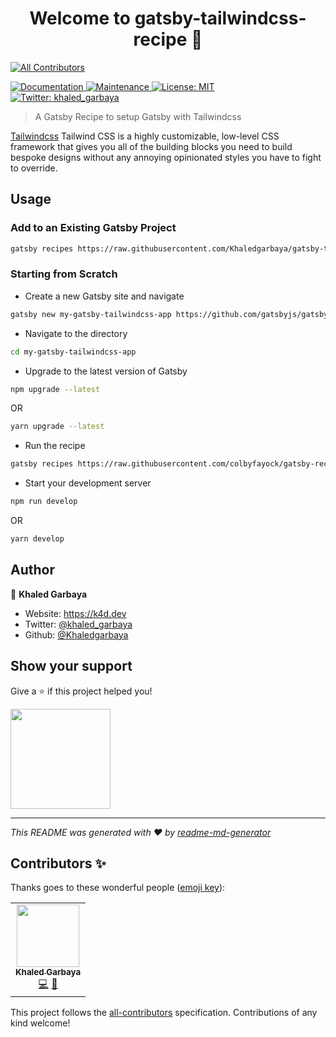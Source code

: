 <h1 align="center">Welcome to gatsby-tailwindcss-recipe 👋</h1>

<!-- ALL-CONTRIBUTORS-BADGE:START - Do not remove or modify this section -->
[![All Contributors](https://img.shields.io/badge/all_contributors-1-orange.svg?style=flat-square)](#contributors-)
<!-- ALL-CONTRIBUTORS-BADGE:END -->

<p>
  <a href="https://github.com/Khaledgarbaya/gatsby-tailwindcss-recipe#readme" target="_blank">
    <img alt="Documentation" src="https://img.shields.io/badge/documentation-yes-brightgreen.svg" />
  </a>
  <a href="https://github.com/Khaledgarbaya/gatsby-tailwindcss-recipe/graphs/commit-activity" target="_blank">
    <img alt="Maintenance" src="https://img.shields.io/badge/Maintained-yes-green.svg" />
  </a>
  <a href="https://github.com/Khaledgarbaya/cra-to-gatsby-workshop/blob/master/LICENSE" target="_blank">
    <img alt="License: MIT" src="https://img.shields.io/github/license/Khaledgarbaya/gatsby-tailwindcss-recipe" />
  </a>
  <a href="https://twitter.com/khaled_garbaya" target="_blank">
    <img alt="Twitter: khaled_garbaya" src="https://img.shields.io/twitter/follow/khaled_garbaya.svg?style=social" />
  </a>
</p>

> A Gatsby Recipe to setup Gatsby with Tailwindcss

[Tailwindcss](https://tailwindcss.com/) Tailwind CSS is a highly customizable, low-level CSS framework that gives you all of the building blocks you need to build bespoke designs without any annoying opinionated styles you have to fight to override.

## Usage

### Add to an Existing Gatsby Project

```sh
gatsby recipes https://raw.githubusercontent.com/Khaledgarbaya/gatsby-tailwindcss-recipe/master/tailwindcss.mdx
```

### Starting from Scratch

* Create a new Gatsby site and navigate

```sh
gatsby new my-gatsby-tailwindcss-app https://github.com/gatsbyjs/gatsby-starter-hello-world
```

* Navigate to the directory

```sh
cd my-gatsby-tailwindcss-app
```

* Upgrade to the latest version of Gatsby

```sh
npm upgrade --latest
```

OR

```sh
yarn upgrade --latest
```

* Run the recipe

```sh
gatsby recipes https://raw.githubusercontent.com/colbyfayock/gatsby-recipe-react-leaflet/master/react-leaflet.mdx
```

* Start your development server

```sh
npm run develop
```

OR

```sh
yarn develop
```

## Author

👤 **Khaled Garbaya**

- Website: https://k4d.dev
- Twitter: [@khaled_garbaya](https://twitter.com/khaled_garbaya)
- Github: [@Khaledgarbaya](https://github.com/Khaledgarbaya)

## Show your support

Give a ⭐️ if this project helped you!

<a href="https://www.patreon.com/khaledgarbaya">
  <img src="https://c5.patreon.com/external/logo/become_a_patron_button@2x.png" width="160">
</a>

---

_This README was generated with ❤️ by [readme-md-generator](https://github.com/kefranabg/readme-md-generator)_

## Contributors ✨

Thanks goes to these wonderful people ([emoji key](https://allcontributors.org/docs/en/emoji-key)):

<!-- ALL-CONTRIBUTORS-LIST:START - Do not remove or modify this section -->
<!-- prettier-ignore-start -->
<!-- markdownlint-disable -->
<table>
  <tr>
    <td align="center"><a href="https://khaledgarbaya.net"><img src="https://avatars1.githubusercontent.com/u/1156093?v=4" width="100px;" alt=""/><br /><sub><b>Khaled Garbaya</b></sub></a><br /><a href="https://github.com/Khaledgarbaya/gatsby-tailwindcss-recipe/commits?author=Khaledgarbaya" title="Code">💻</a> <a href="https://github.com/Khaledgarbaya/gatsby-tailwindcss-recipe/commits?author=Khaledgarbaya" title="Documentation">📖</a></td>
  </tr>
</table>

<!-- markdownlint-enable -->
<!-- prettier-ignore-end -->
<!-- ALL-CONTRIBUTORS-LIST:END -->

This project follows the [all-contributors](https://github.com/all-contributors/all-contributors) specification. Contributions of any kind welcome!

